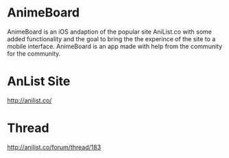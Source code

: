 AnimeBoard
==========

AnimeBoard is an iOS andaption of the popular site AniList.co with some added functionality and the goal to bring the the experince of the site to a mobile interface. AnimeBoard is an app made with help from the community for the community.

AnList Site
===

http://anilist.co/

Thread
===

http://anilist.co/forum/thread/183
